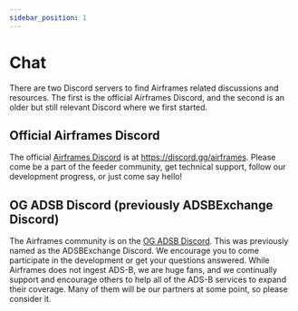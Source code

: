 ```yaml
---
sidebar_position: 1
---
```


# Chat

There are two Discord servers to find Airframes related discussions and resources. The first is the official Airframes Discord, and the second is an older but still relevant Discord where we first started.

## Official Airframes Discord

The official [Airframes Discord](https://discord.gg/airframes) is at https://discord.gg/airframes. Please come be a part of the feeder community, get technical support, follow our development progress, or just come say hello!

## OG ADSB Discord (previously ADSBExchange Discord)

The Airframes community is on the [OG ADSB Discord](https://discord.gg/aXt7KdycJk). This was previously named as the ADSBExchange Discord. We encourage you to come participate in the development or get your questions answered. While Airframes does not ingest ADS-B, we are huge fans, and we continually support and encourage others to help all of the ADS-B services to expand their coverage. Many of them will be our partners at some point, so please consider it.
